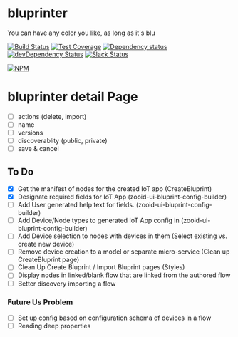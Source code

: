 # bluprinter
You can have any color you like, as long as it's blu

[![Build Status](https://travis-ci.org/octoblu/bluprinter.svg?branch=master)](https://travis-ci.org/octoblu/bluprinter)
[![Test Coverage](https://codecov.io/gh/octoblu/bluprinter/branch/master/graph/badge.svg)](https://codecov.io/gh/octoblu/bluprinter)
[![Dependency status](http://img.shields.io/david/octoblu/bluprinter.svg?style=flat)](https://david-dm.org/octoblu/bluprinter)
[![devDependency Status](http://img.shields.io/david/dev/octoblu/bluprinter.svg?style=flat)](https://david-dm.org/octoblu/bluprinter#info=devDependencies)
[![Slack Status](http://community-slack.octoblu.com/badge.svg)](http://community-slack.octoblu.com)

[![NPM](https://nodei.co/npm/bluprinter.svg?style=flat)](https://npmjs.org/package/bluprinter)

# bluprinter detail Page
- [ ] actions (delete, import)
- [ ] name
- [ ] versions
- [ ] discoverablity (public, private)
- [ ] save & cancel

## To Do
- [x] Get the manifest of nodes for the created IoT app (CreateBluprint)
- [x] Designate required fields for IoT App (zooid-ui-bluprint-config-builder)
- [ ] Add User generated help text for fields. (zooid-ui-bluprint-config-builder)
- [ ] Add Device/Node types to generated IoT App config in (zooid-ui-bluprint-config-builder)
- [ ] Add Device selection to nodes with devices in them (Select existing vs. create new device)
- [ ] Remove device creation to a model or separate micro-service (Clean up CreateBluprint page)
- [ ] Clean Up Create Bluprint / Import Bluprint pages (Styles)
- [ ] Display nodes in linked/blank flow that are linked from the authored flow
- [ ] Better discovery importing a flow

### Future Us Problem
- [ ] Set up config based on configuration schema of devices in a flow
- [ ] Reading deep properties
